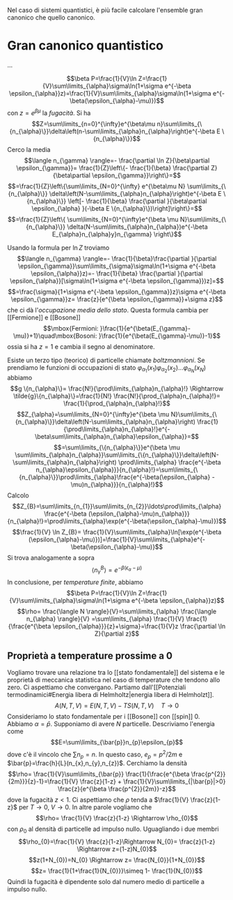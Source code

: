 Nel caso di sistemi quantistici, è più facile calcolare l'ensemble gran canonico che quello canonico.

# Gran canonico quantistico
...

$$\beta P=\frac{1}{V}\ln Z=\frac{1}{V}\sum\limits_{\alpha}\sigma\ln(1+\sigma e^{-\beta \epsilon_{\alpha}}z)=\frac{1}{V}\sum\limits_{\alpha}\sigma\ln(1+\sigma e^{-\beta(\epsilon_{\alpha}-\mu)})$$
con $z=e^{\beta \mu}$ la *fugacità*. Si ha
$$Z=\sum\limits_{n=0}^{\infty}e^{\beta\mu n}\sum\limits_{\{n_{\alpha}\}}\delta\left(n-\sum\limits_{\alpha}n_{\alpha}\right)e^{-\beta E \{n_{\alpha}\}}$$
Cerco la media
$$\langle n_{\gamma} \rangle=- \frac{\partial \ln Z}{\beta\partial \epsilon_{\gamma}}= \frac{1}{Z}\left\{- \frac{1}{\beta} \frac{\partial Z}{\beta\partial \epsilon_{\gamma}}\right\}=$$
$$=\frac{1}{Z}\left\{\sum\limits_{N=0}^{\infty} e^{\beta\mu N} \sum\limits_{\{n_{\alpha}\}} \delta\left(N-\sum\limits_{\alpha}n_{\alpha}\right)e^{-\beta E \{n_{\alpha}\}} \left[- \frac{1}{\beta} \frac{\partial }{\beta\partial \epsilon_{\alpha} }(-\beta E \{n_{\alpha}\})\right]\right\}=$$
$$=\frac{1}{Z}\left\{ \sum\limits_{N=0}^{\infty}e^{\beta \mu N}\sum\limits_{\{n_{\alpha}\}} \delta(N-\sum\limits_{\alpha}n_{\alpha})e^{-\beta E_{\alpha}n_{\alpha}y}n_{\gamma} \right\}$$

Usando la formula per $\ln Z$ troviamo
$$\langle n_{\gamma} \rangle=- \frac{1}{\beta}\frac{\partial }{\partial \epsilon_{\gamma}}\sum\limits_{\sigma}\sigma\ln(1+\sigma e^{-\beta \epsilon_{\alpha}}z)=- \frac{1}{\beta} \frac{\partial }{\partial \epsilon_{\alpha}}[\sigma\ln(1+\sigma e^{-\beta \epsilon_{\gamma}})z]=$$
$$=\frac{\sigma}{1+\sigma e^{-\beta \epsilon_{\gamma}}z}\sigma e^{-\beta \epsilon_{\gamma}}z= \frac{z}{e^{\beta \epsilon_{\gamma}}+\sigma z}$$
che ci dà l'*occupazione media dello stato*.
Questa formula cambia per [[Fermione]] e [[Bosone]]
$$\mbox{Fermioni: }\frac{1}{e^{\beta(E_{\gamma}-\mu)}+1}\quad\mbox{Bosoni: }\frac{1}{e^{\beta(E_{\gamma}-\mu)}-1}$$
ossia si ha $z=1$ e cambia il segno al denominatore.

Esiste un terzo tipo (teorico) di particelle chiamate *boltzmannioni*. Se prendiamo le funzioni di occupazioni di stato $\varphi_{\alpha_{1}}(x_{1})\varphi_{\alpha_{2}}(x_{2})\ldots\varphi_{\alpha_{N}}(x_{N})$ abbiamo
$$g \{n_{\alpha}\}= \frac{N!}{\prod\limits_{\alpha}n_{\alpha}!} \Rightarrow \tilde{g}\{n_{\alpha}\}=\frac{1}{N!} \frac{N!}{\prod_{\alpha}n_{\alpha}!}= \frac{1}{\prod_{\alpha}n_{\alpha}!}$$
$$Z_{\alpha}=\sum\limits_{N=0}^{\infty}e^{\beta \mu N}\sum\limits_{\{n_{\alpha}\}}\delta\left(N-\sum\limits_{\alpha}n_{\alpha}\right) \frac{1}{\prod\limits_{\alpha}n_{\alpha}!}e^{- \beta\sum\limits_{\alpha}n_{\alpha}\epsilon_{\alpha}}=$$
$$=\sum\limits_{\{n_{\alpha}\}}e^{\beta \mu \sum\limits_{\alpha}n_{\alpha}}\sum\limits_{\{n_{\alpha}\}}\delta\left(N-\sum\limits_{\alpha}n_{\alpha}\right) \prod\limits_{\alpha} \frac{e^{-\beta n_{\alpha}\epsilon_{\alpha}}}{n_{\alpha}!}=\sum\limits_{\{n_{\alpha}\}}\prod\limits_{\alpha}\frac{e^{-\beta(\epsilon_{\alpha} -\mu)n_{\alpha}}}{n_{\alpha}!}$$
Calcolo
$$Z_{B}=\sum\limits_{n_{1}}\sum\limits_{n_{2}}\ldots\prod\limits_{\alpha} \frac{e^{-\beta (\epsilon_{\alpha}-\mu)n_{\alpha}}}{n_{\alpha}!}=\prod\limits_{\alpha}\exp(e^{-\beta(\epsilon_{\alpha}-\mu)})$$
$$\frac{1}{V} \ln Z_{B}= \frac{1}{V}\sum\limits_{\alpha}\ln[\exp(e^{-\beta (\epsilon_{\alpha}-\mu)})]=\frac{1}{V}\sum\limits_{\alpha}e^{-\beta(\epsilon_{\alpha}-\mu)}$$
Si trova analogamente a sopra
$$\langle n_{\gamma}^{B} \rangle=e^{-\beta(\epsilon_\alpha-\mu)}$$
In conclusione, per *temperature finite*, abbiamo
$$\beta P=\frac{1}{V}\ln Z=\frac{1}{V}\sum\limits_{\alpha}\sigma\ln(1+\sigma e^{-\beta \epsilon_{\alpha}}z)$$
$$\rho= \frac{\langle N \rangle}{V}=\sum\limits_{\alpha} \frac{\langle n_{\alpha} \rangle}{V} =\sum\limits_{\alpha} \frac{1}{V} \frac{1}{\frac{e^{\beta \epsilon_{\alpha}}}{z}+\sigma}=\frac{1}{V}z \frac{\partial \ln Z}{\partial z}$$
## Proprietà a temperature prossime a 0
Vogliamo trovare una relazione tra lo [[stato fondamentale]] del sistema e le proprietà di meccanica statistica nel caso di temperature che tendono allo zero. Ci aspettiamo che convergano. Partiamo dall'[[Potenziali termodinamici#Energia libera di Helmholtz|energia libera di Helmholzt]].
$$A(N,T,V)=E(N,T,V)-TS(N,T,V)\quad T \rightarrow 0$$
Consideriamo lo stato fondamentale per i [[Bosone]] con [[spin]] 0. Abbiamo $\alpha = \bar{p}$. Supponiamo di avere $N$ particelle. Descriviamo l'energia come
$$E=\sum\limits_{\bar{p}}n_{p}\epsilon_{p}$$
dove c'è il vincolo che $\sum n_{p}=n$. In questo caso, $e_{p}=p^{2}/2m$ e $\bar{p}=\frac{h}{L}(n_{x},n_{y},n_{z})$.
Cerchiamo la densità
$$\rho= \frac{1}{V}\sum\limits_{\bar{p}} \frac{1}{\frac{e^{\beta \frac{p^{2}}{2m}}}{z}-1}=\frac{1}{V} \frac{z}{1-z} + \frac{1}{V}\sum\limits_{|\bar{p}|>0} \frac{z}{e^{\beta \frac{p^{2}}{2m}}-z}$$
dove la fugacità $z<1$.
Ci aspettiamo che $\rho$ tenda a $\frac{1}{V} \frac{z}{1-z}$ per $T \rightarrow 0,\; V \rightarrow 0$. In altre parole vogliamo che
$$\rho= \frac{1}{V} \frac{z}{1-z} \Rightarrow \rho_{0}$$
con $\rho_{0}$ al densità di particelle ad impulso nullo.
Uguagliando i due membri
$$\rho_{0}=\frac{1}{V} \frac{z}{1-z}\Rightarrow N_{0}= \frac{z}{1-z} \Rightarrow z=(1-z)N_{0}$$
$$z(1+N_{0})=N_{0} \Rightarrow z= \frac{N_{0}}{1+N_{0}}$$
$$z= \frac{1}{1+\frac{1}{N_{0}}}\simeq 1- \frac{1}{N_{0}}$$
Quindi la fugacità è dipendente solo dal numero medio di particelle a impulso nullo.